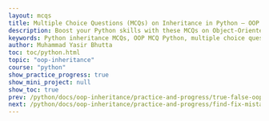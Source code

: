 ```yaml
---
layout: mcqs
title: Multiple Choice Questions (MCQs) on Inheritance in Python – OOP Practice
description: Boost your Python skills with these MCQs on Object-Oriented Programming and Inheritance. Ideal for beginners, students, and job seekers to test and strengthen their understanding of Python OOP concepts.
keywords: Python inheritance MCQs, OOP MCQ Python, multiple choice questions Python inheritance, Python class and object quiz, object oriented programming Python MCQs, Python OOP practice test, Python inheritance quiz questions, Python interview questions OOP, Python MCQ with answers, inheritance concepts in Python
author: Muhammad Yasir Bhutta
toc: toc/python.html
topic: "oop-inheritance"
course: "python"
show_practice_progress: true
show_mini_project: null
show_toc: true
prev: /python/docs/oop-inheritance/practice-and-progress/true-false-oop-inheritance.html
next: /python/docs/oop-inheritance/practice-and-progress/find-fix-mistakes-oop-inheritance.html
---
```





